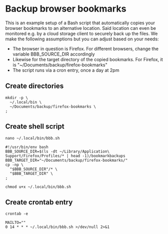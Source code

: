 # Backup browser bookmarks
This is an example setup of a Bash script that automatically copies your browser bookmarks to an alternative location. Said location can even be monitored e.g. by a cloud storage client to securely back up the files. We make the following assumptions but you can adjust based on your needs:
- The browser in question is Firefox. For different browsers, change the variable BBB_SOURCE_DIR accordingly
- Likewise for the target directory of the copied bookmarks. For Firefox, it is "~/Documents/backup/firefox-bookmarks"
- The script runs via a cron entry, once a day at 2pm

## Create directories
```shell
mkdir -p \
  ~/.local/bin \
  ~/Documents/backup/firefox-bookmarks \
;
```

## Create shell script
```shell
nano ~/.local/bin/bbb.sh
```

```shell
#!/usr/bin/env bash
BBB_SOURCE_DIR=$(ls -dt ~/Library/Application\ Support/Firefox/Profiles/* | head -1)/bookmarkbackups
BBB_TARGET_DIR="~/Documents/backup/firefox-bookmarks/"
cp -np \
  "$BBB_SOURCE_DIR"/* \
  "$BBB_TARGET_DIR" \
;
```

```shell
chmod u+x ~/.local/bin/bbb.sh
```

## Create crontab entry
```shell
crontab -e
```

```shell
MAILTO=""
0 14 * * * ~/.local/bin/bbb.sh >/dev/null 2>&1
```
